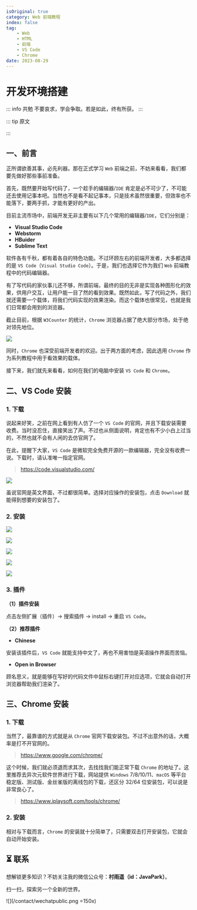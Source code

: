 ```yaml
---
isOriginal: true
category: Web 前端教程
index: false
tag:
    - Web
    - HTML
    - 前端
    - VS Code
    - Chrome
date: 2023-08-29
---
```


# 开发环境搭建

::: info 共勉
不要哀求，学会争取。若是如此，终有所获。
:::

::: tip 原文

:::

## 一、前言

正所谓欲善其事，必先利器。那在正式学习 `Web` 前端之前，不妨来看看，我们都要先做好那些事前准备。

首先，既然要开始写代码了，一个趁手的编辑器/`IDE` 肯定是必不可少了，不可能还去使用记事本吧。当然也不是看不起记事本，只是技术虽然很重要，但效率也不能落下，要两手抓，才能有更好的产出。

目前主流市场中，前端开发无非主要有以下几个常用的编辑器/`IDE`，它们分别是：
-   **Visual Studio Code**
-   **Webstorm**
-   **HBuider**
-   **Sublime Text**

软件各有千秋，都有着各自的特色功能。不过环顾左右的前端开发者，大多都选择的是 `VS Code`（`Visual Studio Code`）。于是，我们也选择它作为我们 `Web` 前端教程中的代码编辑器。

有了写代码的家伙事儿还不够，所谓前端，最终的目的无非是实现各种图形化的效果，供用户交互，让用户能一目了然的看到效果。既然如此，写了代码之外，我们就还需要一个载体，将我们代码实现的效果渲染。而这个载体也很常见，也就是我们日常都会用到的浏览器。

截止目前，根据 `W3Counter` 的统计，`Chrome` 浏览器占据了绝大部分市场，处于绝对领先地位。

![](https://cdn.staticaly.com/gh/cunyu1943/JavaPark@main/src/java-tutorial/web-front-series/assets/1693786691442.webp)

同时，`Chrome` 也深受前端开发者的欢迎。出于两方面的考虑，因此选用 `Chrome` 作为系列教程中用于看效果的载体。

接下来，我们就先来看看，如何在我们的电脑中安装 `VS Code` 和 `Chrome`。

## 二、VS Code 安装

### 1. 下载

说起来好笑，之前在网上看到有人仿了一个 `VS Code` 的官网，并且下载安装需要收费。当时没忍住，直接笑出了声。不过也从侧面说明，肯定也有不少小白上过当的，不然也就不会有人闲的去仿官网了。

在此，提醒下大家，`VS Code` 是微软完全免费开源的一款编辑器，完全没有收费一说。下载时，请认准唯一指定官网。

>   https://code.visualstudio.com/

![](https://cdn.staticaly.com/gh/cunyu1943/JavaPark@main/src/java-tutorial/web-front-series/assets/1693786800554.webp)

虽说官网是英文界面，不过都很简单。选择对应操作的安装包，点击 `Download` 就能得到想要的安装包了。

### 2. 安装

![](https://cdn.staticaly.com/gh/cunyu1943/JavaPark@main/src/java-tutorial/web-front-series/assets/1693787359078.webp)

![](https://cdn.staticaly.com/gh/cunyu1943/JavaPark@main/src/java-tutorial/web-front-series/assets/1693787400353.webp)

![](https://cdn.staticaly.com/gh/cunyu1943/JavaPark@main/src/java-tutorial/web-front-series/assets/1693787430775.webp)

![](https://cdn.staticaly.com/gh/cunyu1943/JavaPark@main/src/java-tutorial/web-front-series/assets/1693787469522.webp)

![](https://cdn.staticaly.com/gh/cunyu1943/JavaPark@main/src/java-tutorial/web-front-series/assets/1693787504599.webp)

### 3. 插件

**（1）插件安装**

点击左侧扩展（插件）-> 搜索插件 -> install -> 重启 `VS Code`。

**（2）推荐插件**

-   **Chinese**

安装该插件后，`VS Code` 就能支持中文了，再也不用害怕是英语操作界面而苦恼。

-   **Open in Browser**

顾名思义，就是能够在写好的代码文件中鼠标右键打开对应选项，它就会自动打开浏览器帮助我们渲染了。

## 三、Chrome 安装

### 1. 下载

当然了，最靠谱的方式就是从 `Chrome` 官网下载安装包。不过不出意外的话，大概率是打不开官网的。

>   https://www.google.com/chrome/

这个时候，我们就必须退而求其次，去找找我们能正常下载 `Chrome` 的地址了。这里推荐去异次元软件世界进行下载，网站提供 `Windows` 7/8/10/11、`macOS` 等平台稳定版、测试版、金丝雀版的离线包的下载，还区分 32/64 位安装包，可以说是非常良心了。

>   https://www.iplaysoft.com/tools/chrome/

### 2. 安装

相对与下载而言，`Chrome` 的安装就十分简单了，只需要双击打开安装包，它就会自动开始安装。



## ⏳ 联系

想解锁更多知识？不妨关注我的微信公众号：**村雨遥（id：JavaPark）**。

扫一扫，探索另一个全新的世界。

![](/contact/wechatpublic.png =150x)

<Share colorful />